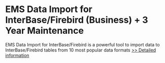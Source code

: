 # EMS Data Import for InterBase/Firebird (Business) + 3 Year Maintenance
EMS Data Import for InterBase/Firebird is a powerful tool to import data to InterBase/Firebird tables from 10 most popular data formats
[>> Detailed information](https://secure.shareit.com/shareit/product.html?productid=300068030&affiliateid=200057808)